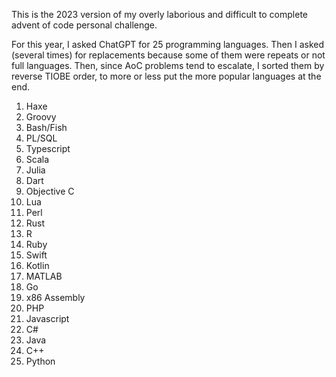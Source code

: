 This is the 2023 version of my overly laborious and difficult to complete advent of code personal challenge.

For this year, I asked ChatGPT for 25 programming languages. Then I asked (several times) for replacements
because some of them were repeats or not full languages. Then, since AoC problems tend to escalate, I sorted
them by reverse TIOBE order, to more or less put the more popular languages at the end.

1. Haxe
2. Groovy
3. Bash/Fish
4. PL/SQL
5. Typescript
6. Scala
7. Julia
8. Dart
9. Objective C
10. Lua
11. Perl
12. Rust
13. R
14. Ruby
15. Swift
16. Kotlin
17. MATLAB
18. Go
19. x86 Assembly
20. PHP
21. Javascript
22. C#
23. Java
24. C++
25. Python
